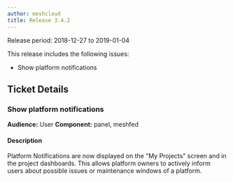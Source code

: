 ```yaml
---
author: meshcloud
title: Release 3.4.2
---
```


Release period: 2018-12-27 to 2019-01-04

This release includes the following issues:
* Show platform notifications
<!--truncate-->

## Ticket Details
### Show platform notifications
**Audience:** User
**Component:** panel, meshfed


#### Description
Platform Notifications are now displayed on the "My Projects" screen and in the project dashboards.
This allows platform owners to actively inform users about possible issues or maintenance windows of a platform.

